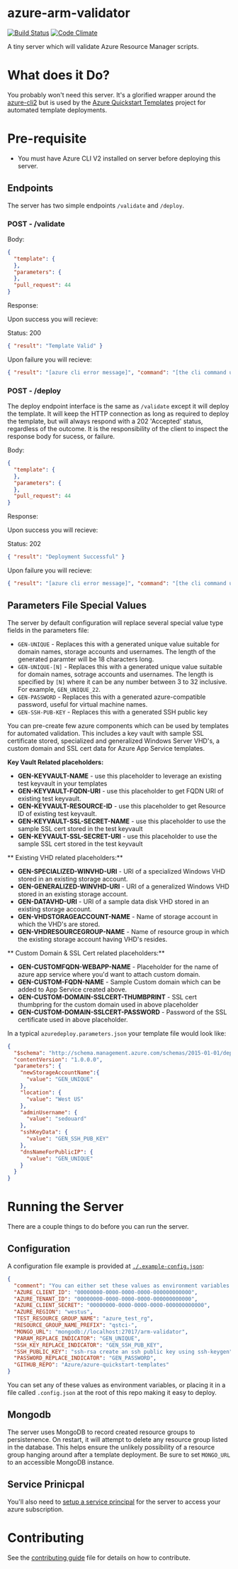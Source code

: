 # azure-arm-validator 

[![Build Status](https://travis-ci.org/Azure/azure-arm-validator.svg?branch=master)](https://travis-ci.org/Azure/azure-arm-validator)
[![Code Climate](https://codeclimate.com/github/sedouard/azure-arm-validator/badges/gpa.svg)](https://codeclimate.com/github/sedouard/azure-arm-validator)

A tiny server which will validate Azure Resource Manager scripts.

# What does it Do?

You probably won't need this server. It's a glorified wrapper around the [azure-cli2](https://docs.microsoft.com/en-us/cli/azure/install-azure-cli?view=azure-cli-latest) but is used by the [Azure Quickstart Templates](https://github.com/azure/azure-quickstart-templates) project for automated template deployments.

# Pre-requisite
- You must have Azure CLI V2 installed on server before deploying this server.

## Endpoints

The server has two simple endpoints `/validate` and `/deploy`. 

### POST - /validate

Body:

```json
{
  "template": { 
  },
  "parameters": {
  },
  "pull_request": 44
}
```

Response:

Upon success you will recieve:

Status: 200
```json
{ "result": "Template Valid" }
```

Upon failure you will recieve:

```json
{ "result": "[azure cli error message]", "command": "[the cli command used]", "template": "[the exact template file contents used]", "parameters": "[the exact template paramters provided]"}
```

### POST - /deploy

The deploy endpoint interface is the same as `/validate` except it will deploy the template. It will keep the HTTP connection as long as required to deploy the template, but will always respond with a 202 'Accepted' status, regardless of the outcome. It is the responsibility of the client to inspect the response body for sucess, or failure.

Body:

```json
{
  "template": { 
  },
  "parameters": {
  },
  "pull_request": 44
}
```

Response:

Upon success you will recieve:

Status: 202
```json
{ "result": "Deployment Successful" }
```

Upon failure you will recieve:

```json
{ "result": "[azure cli error message]", "command": "[the cli command used]", "template": "[the exact template file contents used]", "parameters": "[the exact template parameters provided]"}
```

## Parameters File Special Values

The server by default configuration will replace several special value type fields in the parameters file:

- `GEN-UNIQUE` - Replaces this with a generated unique value suitable for domain names, storage accounts and usernames. The length of the generated paramter will be 18 characters long.
- `GEN-UNIQUE-[N]` - Replaces this with a generated unique value suitable for domain names, sotrage accounts and usernames. The length is specified by `[N]` where it can be any number between 3 to 32 inclusive. For example, `GEN_UNIQUE_22`.
- `GEN-PASSWORD` - Replaces this with a generated azure-compatible password, useful for virtual machine names.
- `GEN-SSH-PUB-KEY` - Replaces this with a generated SSH public key

You can pre-create few azure components which can be used by templates for automated validation. This includes a key vault with sample SSL certificate stored, specialized and generalized Windows Server VHD's, a custom domain and SSL cert data for Azure App Service templates.

**Key Vault Related placeholders:**
+ **GEN-KEYVAULT-NAME** - use this placeholder to leverage an existing test keyvault in your templates
+ **GEN-KEYVAULT-FQDN-URI** - use this placeholder to get FQDN URI of existing test keyvault.
+ **GEN-KEYVAULT-RESOURCE-ID** - use this placeholder to get Resource ID of existing test keyvault.
+ **GEN-KEYVAULT-SSL-SECRET-NAME** - use this placeholder to use the sample SSL cert stored in the test keyvault
+ **GEN-KEYVAULT-SSL-SECRET-URI** - use this placeholder to use the sample SSL cert stored in the test keyvault

** Existing VHD related placeholders:**
+ **GEN-SPECIALIZED-WINVHD-URI** - URI of a specialized Windows VHD stored in an existing storage account.
+ **GEN-GENERALIZED-WINVHD-URI** - URI of a generalized Windows VHD stored in an existing storage account.
+ **GEN-DATAVHD-URI** - URI of a sample data disk VHD stored in an existing storage account.
+ **GEN-VHDSTORAGEACCOUNT-NAME** - Name of storage account in which the VHD's are stored.
+ **GEN-VHDRESOURCEGROUP-NAME** - Name of resource group in which the existing storage account having VHD's resides.

** Custom Domain & SSL Cert related placeholders:**
+ **GEN-CUSTOMFQDN-WEBAPP-NAME** - Placeholder for the name of azure app service where you'd want to attach custom domain.
+ **GEN-CUSTOM-FQDN-NAME** - Sample Custom domain which can be added to App Service created above.
+ **GEN-CUSTOM-DOMAIN-SSLCERT-THUMBPRINT** - SSL cert thumbpring for the custom domain used in above placeholder
+ **GEN-CUSTOM-DOMAIN-SSLCERT-PASSWORD** - Password of the SSL certificate used in above placeholder.

In a typical `azuredeploy.parameters.json` your template file would look like:

```json
{
  "$schema": "http://schema.management.azure.com/schemas/2015-01-01/deploymentParameters.json#",
  "contentVersion": "1.0.0.0",
  "parameters": {
    "newStorageAccountName":{
      "value": "GEN_UNIQUE"
    },
    "location": {
      "value": "West US"
    },
    "adminUsername": {
      "value": "sedouard"
    },
    "sshKeyData": {
      "value": "GEN_SSH_PUB_KEY"
    },
    "dnsNameForPublicIP": {
      "value": "GEN_UNIQUE"
    }
  }
}

```
# Running the Server

There are a couple things to do before you can run the server.

## Configuration

A configuration file example is provided at [`./.example-config.json`](./.example-config.json):

```json
{
  "comment": "You can either set these values as environment variables or to a file called '.config.json' at the root of the repo",
  "AZURE_CLIENT_ID": "00000000-0000-0000-0000-000000000000",
  "AZURE_TENANT_ID": "00000000-0000-0000-0000-000000000000",
  "AZURE_CLIENT_SECRET": "00000000-0000-0000-0000-000000000000",
  "AZURE_REGION": "westus",
  "TEST_RESOURCE_GROUP_NAME": "azure_test_rg",
  "RESOURCE_GROUP_NAME_PREFIX": "qstci-",
  "MONGO_URL": "mongodb://localhost:27017/arm-validator",
  "PARAM_REPLACE_INDICATOR": "GEN_UNIQUE",
  "SSH_KEY_REPLACE_INDICATOR": "GEN_SSH_PUB_KEY",
  "SSH_PUBLIC_KEY": "ssh-rsa create an ssh public key using ssh-keygen",
  "PASSWORD_REPLACE_INDICATOR": "GEN_PASSWORD",
  "GITHUB_REPO": "Azure/azure-quickstart-templates"
}
```

You can set any of these values as environment variables, or placing it in a file called `.config.json` at the root of this repo making it easy to deploy.

## Mongodb

The server uses MongoDB to record created resource groups to persistenence. On restart, it will attempt to delete any resource group listed in the database. This helps ensure the unlikely possibility of a resource group hanging around after a template deployment. Be sure to set `MONGO_URL` to an accessible MongoDB instance.

## Service Prinicpal

You'll also need to [setup a service principal](https://github.com/cloudfoundry-incubator/bosh-azure-cpi-release/blob/master/docs/create-service-principal.md) for the server to access your azure subscription.

# Contributing

See the [contributing guide](./CONTRIBUTING.md) file for details on how to contribute.
